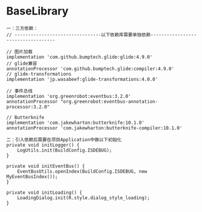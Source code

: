 # BaseLibrary
    一：三方依赖：
    // --------------------------------以下依赖库需要单独依赖-----------------------------------

    // 图片加载
    implementation 'com.github.bumptech.glide:glide:4.9.0'
    // glide兼容
    annotationProcessor 'com.github.bumptech.glide:compiler:4.9.0'
    // glide-transformations
    implementation 'jp.wasabeef:glide-transformations:4.0.0'

    // 事件总线
    implementation 'org.greenrobot:eventbus:3.2.0'
    annotationProcessor "org.greenrobot:eventbus-annotation-processor:3.2.0"

    // Butterknife
    implementation 'com.jakewharton:butterknife:10.1.0'
    annotationProcessor 'com.jakewharton:butterknife-compiler:10.1.0'
    
    二：引入依赖后需要在项目Application中做以下初始化
    private void initLogger() {
        LogUtils.init(BuildConfig.ISDEBUG);
    }
    
    private void initEventBus() {
        EventBusUtils.openIndex(BuildConfig.ISDEBUG, new MyEventBusIndex());
    }

    private void initLoading() {
        LoadingDialog.init(R.style.dialog_style_loading);
    }
